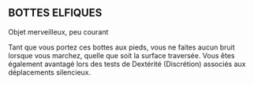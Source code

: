 ## BOTTES ELFIQUES

Objet merveilleux, peu courant

Tant que vous portez ces bottes aux pieds, vous ne faites
aucun bruit lorsque vous marchez, quelle que soit la surface
traversée. Vous êtes également avantagé lors des tests de
Dextérité (Discrétion) associés aux déplacements silencieux.
